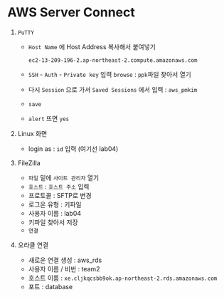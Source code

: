 # AWS Server Connect

1. `PuTTY `

   - `Host Name` 에 Host Address 복사해서 붙여넣기

     ```
     ec2-13-209-196-2.ap-northeast-2.compute.amazonaws.com 
     ```

   - `SSH` - `Auth` - `Private key` 입력 `browse` : `ppk`파일 찾아서 열기

   - 다시 `Session` 으로 가서 `Saved Sessions` 에서 입력 : `aws_pmkim`

   - `save`

   - `alert` 뜨면 `yes`

2. Linux 화면

   - login as : `id` 입력 (여기선 lab04)

3. FileZilla

   - `파일` 밑에 `사이트 관리자` 열기
   - `호스트` : `호스트 주소` 입력
   - 프로토콜 : SFTP로 변경
   - 로그온 유형 : 키파일
   - 사용자 이름 : lab04
   - 키파일 찾아서 저장
   - `연결`

4. 오라클 연결
   - 새로운 연결 생성 : aws_rds
   - 사용자 이름 / 비번 : team2
   - 호스트 이름 : `xe.cljkqcsbb9ok.ap-northeast-2.rds.amazonaws.com`
   - 포트 : database